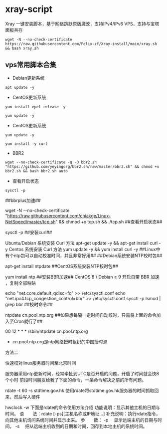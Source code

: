 # xray-script

Xray 一键安装脚本，基于网络跳跃原版魔改，支持IPv4/IPv6 VPS，支持与宝塔面板共存

```shell
wget -N --no-check-certificate https://raw.githubusercontent.com/Felix-zf/Xray-install/main/xray.sh && bash xray.sh
```

## vps常用脚本合集
- Debian更新系统
```
apt update -y
```
- CentOS更新系统
```
yum install epel-release -y
```
```
yum update -y
```
- CentOS更新系统
```
yum update -y
```
```
yum install -y curl
```
- BBR2
```
wget --no-check-certificate -q -O bbr2.sh "https://github.com/yeyingorg/bbr2.sh/raw/master/bbr2.sh" && chmod +x bbr2.sh && bash bbr2.sh auto
```
- 查看开启状态
```
sysctl -p
```
##bbrplus加速##

wget -N --no-check-certificate "https://raw.githubusercontent.com/chiakge/Linux-NetSpeed/master/tcp.sh" && chmod +x tcp.sh && ./tcp.sh
##查看开启状态##

sysctl -p
##安装curl##

Ubuntu/Debian 系统安装 Curl 方法
apt-get update -y && apt-get install curl -y
Centos 系统安装 Curl 方法
yum update -y && yum install curl -y
##Linux中有个ntp包可以自动校准时间，并且非常好用##
##Debian系统安装NTP校时包##

apt-get install ntpdate
##CentOS系统安装NTP校时包##

yum install ntp
##安装BBR加速##
CentOS 8 / Debian ≥ 9 开启自带 BBR 加速 ，复制全部粘贴

echo "net.core.default_qdisc=fq" >> /etc/sysctl.conf
echo "net.ipv4.tcp_congestion_control=bbr" >> /etc/sysctl.conf
sysctl -p
lsmod | grep bbr
##校时命令##

ntpdate cn.pool.ntp.org
##如果想每隔一定时间自动校时，只需将上面的命令加入至Cron就行了##

00 12 * * * /sbin/ntpdate cn.pool.ntp.org
* cn.pool.ntp.org是ntp网络授时组织的中国授时源

方法二

快速校对linux服务器时间至北京时间

服务器采用ntp更新时间，经常牵扯到UTC是否开启的问题，开启了时间就会快8个小时 前段时间朋友给我了下面的命令，一条命令解决之前的所有问题。

rdate -t 60 -s stdtime.gov.hk
使用rdate将stdtime.gov.hk服务器的时间抓取回来，然后写入硬件

hwclock -w
下面是rdate的命令使用方法介绍
功能说明：显示其他主机的日期与时间。
语　　法：rdate [-ps][主机名称或IP地址…]
补充说明：执行rdate指令，向其他主机询问系统时间并显示出来。
参　　数：
-p 　显示远端主机的日期与时间。
-s 　把从远端主机收到的日期和时间，回存到本地主机的系统时间。
